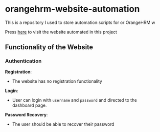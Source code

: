 # orangehrm-website-automation
This is a repository I used to store automation scripts for or OrangeHRM w

Press [here](https://opensource-demo.orangehrmlive.com/web/index.php/auth/login) to visit the website automated in this project

## Functionality of the Website
### Authentication

**Registration**:
- The website has no registration functionality

**Login**:
- User can login with `username` and `password` and directed to the dashboard page.

**Password Recovery**:
- The user should be able to recover their password
